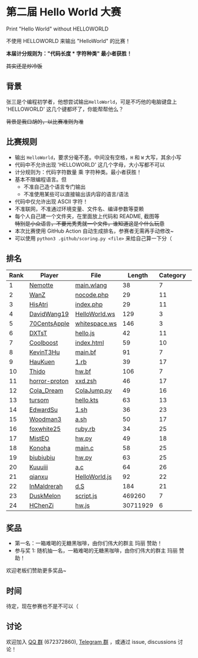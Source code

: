 # 第二届 Hello World 大赛

Print "Hello World" without HELLOWORLD

不使用 HELLOWORLD 来输出 "HelloWorld" 的比赛！

**本届计分规则为："代码长度 * 字符种类" 最小者获胜！**

~~其实还是炒冷饭~~

## 背景

张三是个编程初学者，他想尝试输出`HelloWorld`，可是不巧他的电脑键盘上 'HELLOWORLD' 这几个键都坏了，你能帮帮他么？  

~~背景是我口胡的，以比赛准则为准~~

## 比赛规则

- 输出 `HelloWorld`，要求分毫不差。中间没有空格，`H` 和 `W` 大写，其余小写
- 代码中不允许出现 'HELLOWORLD' 这几个字母，大小写都不可以
- 计分规则为：代码字符数量 乘 字符种类。最小者获胜！
- 基本不限编程语言。但
  - 不准自己造个语言专门输出
  - 不准使用某些可以直接输出该内容的语言/语法
- 代码中仅允许出现 ASCII 字符！
- 不准联网，不准通过环境变量、文件名、编译参数等耍赖
- 每个人自己建一个文件夹，在里面放上代码和 README, 截图等  
  ~~特别是小众语言，不要光秃秃就一个文件，谁知道这是个什么玩意~~
- 本次比赛使用 GitHub Action 自动生成排名，参赛者无需再手动修改~
- 可以使用 `python3 .github/scoring.py <file>` 来给自己算一下分（

## 排名

<!-- begin of RANKING -->
| Rank | Player | File | Length | Category | Score |
| ---- | ------ | ---- | ------ | -------- | ----- |
| 1 | [Nemotte](Nemotte) | [main.wlang](Nemotte/main.wlang) | 38 | 7 | 266 |
| 2 | [WanZ](WanZ) | [nocode.php](WanZ/nocode.php) | 29 | 11 | 319 |
| 3 | [HisAtri](HisAtri) | [index.php](HisAtri/index.php) | 29 | 11 | 319 |
| 4 | [DavidWang19](DavidWang19) | [HelloWorld.ws](DavidWang19/HelloWorld.ws) | 129 | 3 | 387 |
| 5 | [70CentsApple](70CentsApple) | [whitespace.ws](70CentsApple/whitespace.ws) | 146 | 3 | 438 |
| 6 | [DXTsT](DXTsT) | [hello.js](DXTsT/hello.js) | 42 | 11 | 462 |
| 7 | [Coolboost](Coolboost) | [index.html](Coolboost/index.html) | 59 | 10 | 590 |
| 8 | [KevinT3Hu](KevinT3Hu) | [main.bf](KevinT3Hu/main.bf) | 91 | 7 | 637 |
| 9 | [HauKuen](HauKuen) | [1.rb](HauKuen/1.rb) | 39 | 17 | 663 |
| 10 | [Thido](Thido) | [hw.bf](Thido/hw.bf) | 106 | 7 | 742 |
| 11 | [horror-proton](horror-proton) | [xxd.zsh](horror-proton/xxd.zsh) | 46 | 17 | 782 |
| 12 | [Cola_Dream](Cola_Dream) | [ColaJump.py](Cola_Dream/ColaJump.py) | 49 | 16 | 784 |
| 13 | [tursom](tursom) | [hello.kts](tursom/hello.kts) | 63 | 13 | 819 |
| 14 | [EdwardSu](EdwardSu) | [1.sh](EdwardSu/1.sh) | 36 | 23 | 828 |
| 15 | [Woodman3](Woodman3) | [a.sh](Woodman3/a.sh) | 50 | 17 | 850 |
| 16 | [foxwhite25](foxwhite25) | [ruby.rb](foxwhite25/ruby.rb) | 34 | 25 | 850 |
| 17 | [MistEO](MistEO) | [hw.py](MistEO/hw.py) | 49 | 18 | 882 |
| 18 | [Konoha](Konoha) | [main.c](Konoha/main.c) | 58 | 25 | 1450 |
| 19 | [biubiubiu](biubiubiu) | [hw.py](biubiubiu/hw.py) | 63 | 25 | 1575 |
| 20 | [Kuuuiii](Kuuuiii) | [a.c](Kuuuiii/a.c) | 64 | 26 | 1664 |
| 21 | [qianxu](qianxu) | [HelloWorld.js](qianxu/HelloWorld.js) | 92 | 22 | 2024 |
| 22 | [InMaldrerah](InMaldrerah) | [d.S](InMaldrerah/d.S) | 184 | 21 | 3864 |
| 23 | [DuskMelon](DuskMelon) | [script.js](DuskMelon/script.js) | 469260 | 7 | 3284820 |
| 24 | [HChenZi](HChenZi) | [hw.js](HChenZi/hw.js) | 30711929 | 6 | 184271574 |
<!-- end of RANKING -->

## 奖品

- 第一名：一箱难喝的无糖黑咖啡，由你们伟大的群主 玛丽 赞助！
- 参与奖 1: 随机抽一名，一箱难喝的无糖黑咖啡，由你们伟大的群主 玛丽 赞助！

欢迎老板们赞助更多奖品~

## 时间

待定，现在参赛也不是不可以（

## 讨论

欢迎加入 [QQ 群](https://jq.qq.com/?_wv=1027&k=8aBWumWU) (672372860), [Telegram 群](https://t.me/+NjDljiDRrpI4NTU1) ，或通过 issue, discussions 讨论！
